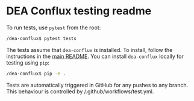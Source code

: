 # DEA Conflux testing readme

To run tests, use `pytest` from the root:

```bash
/dea-conflux$ pytest tests
```

The tests assume that `dea-conflux` is installed. To install, follow the instructions in the [main README](../README.md). You can install `dea-conflux` locally for testing using `pip`:

```bash
/dea-conflux$ pip -e .
```

Tests are automatically triggered in GitHub for any pushes to any branch. This behaviour is controlled by /.github/workflows/test.yml.

